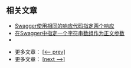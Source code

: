 ## 相关文章

+ [Swagger使用相同的响应代码指定两个响应](docs/Swagger使用相同的响应代码指定两个响应.md)
+ [在Swagger中指定一个字符串数组作为正文参数](docs/在Swagger中指定一个字符串数组作为正文参数.md)
+ []()

- 更多文章： [[<-- prev]](../spring-boot-swagger-1/README.md)
- 更多文章： [[next -->]](../spring-boot-swagger-jwt/README.md)